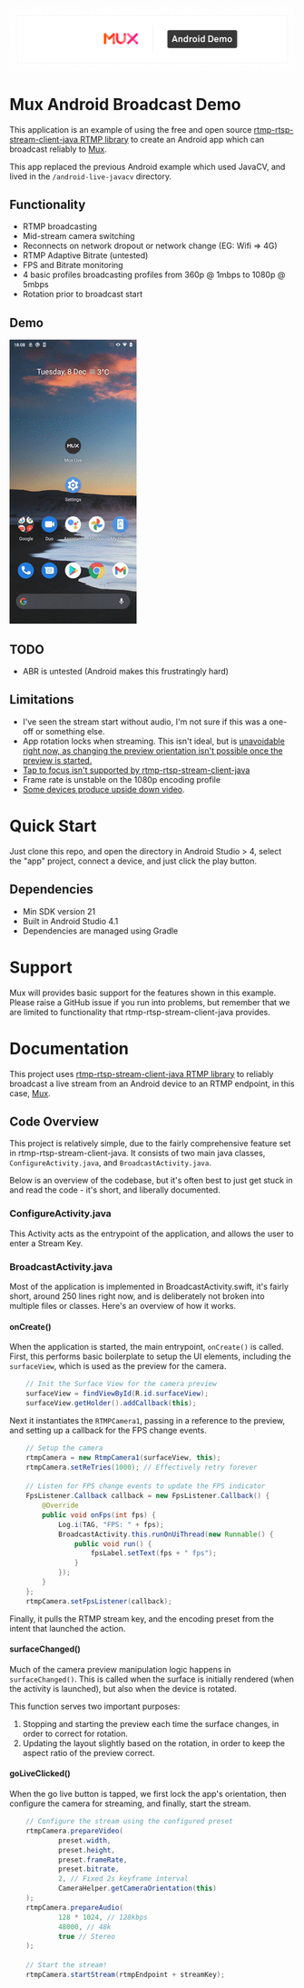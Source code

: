 ![Mux Android Demo Banner](screenshots/banner.png)

# Mux Android Broadcast Demo

This application is an example of using the free and open source [rtmp-rtsp-stream-client-java RTMP library](https://github.com/pedroSG94/rtmp-rtsp-stream-client-java) to create an Android app which can broadcast reliably to [Mux](https://mux.com/).

This app replaced the previous Android example which used JavaCV, and lived in the `/android-live-javacv` directory.

## Functionality

* RTMP broadcasting
* Mid-stream camera switching
* Reconnects on network dropout or network change (EG: Wifi => 4G)
* RTMP Adaptive Bitrate (untested)
* FPS and Bitrate monitoring
* 4 basic profiles broadcasting profiles from 360p @ 1mbps to 1080p @ 5mbps
* Rotation prior to broadcast start

## Demo

![Screen Recording](screenshots/animated.gif)

## TODO 

* ABR is untested (Android makes this frustratingly hard)

## Limitations

* I've seen the stream start without audio, I'm not sure if this was a one-off or something else.
* App rotation locks when streaming. This isn't ideal, but is [unavoidable right now, as changing the preview orientation isn't possible once the preview is started.](https://github.com/pedroSG94/rtmp-rtsp-stream-client-java/issues/730#issuecomment-731025429)
* [Tap to focus isn't supported by rtmp-rtsp-stream-client-java](https://github.com/pedroSG94/rtmp-rtsp-stream-client-java/issues/679)
* Frame rate is unstable on the 1080p encoding profile
* [Some devices produce upside down video](https://github.com/pedroSG94/rtmp-rtsp-stream-client-java/issues/266).

# Quick Start

Just clone this repo, and open the directory in Android Studio > 4, select the "app" project, connect a device, and just click the play button.

## Dependencies

* Min SDK version 21
* Built in Android Studio 4.1
* Dependencies are managed using Gradle

# Support

Mux will provides basic support for the features shown in this example. Please raise a GitHub issue if you run into problems, but remember that we are limited to functionality that rtmp-rtsp-stream-client-java provides.

# Documentation

This project uses [rtmp-rtsp-stream-client-java RTMP library](https://github.com/pedroSG94/rtmp-rtsp-stream-client-java) to reliably broadcast a live stream from an Android device to an RTMP endpoint, in this case, [Mux](https://mux.com/).

## Code Overview

This project is relatively simple, due to the fairly comprehensive feature set in rtmp-rtsp-stream-client-java. It consists of two main java classes, `ConfigureActivity.java`, and `BroadcastActivity.java`.

Below is an overview of the codebase, but it's often best to just get stuck in and read the code - it's short, and liberally documented.

### ConfigureActivity.java

This Activity acts as the entrypoint of the application, and allows the user to enter a Stream Key.

### BroadcastActivity.java

Most of the application is implemented in BroadcastActivity.swift, it's fairly short, around 250 lines right now, and is deliberately not broken into multiple files or classes. Here's an overview of how it works. 

#### onCreate()

When the application is started, the main entrypoint, `onCreate()` is called. First, this performs basic boilerplate to setup the UI elements, including the `surfaceView`, which is used as the preview for the camera. 

```java
    // Init the Surface View for the camera preview
    surfaceView = findViewById(R.id.surfaceView);
    surfaceView.getHolder().addCallback(this);
```

Next it instantiates the `RTMPCamera1`, passing in a reference to the preview, and setting up a callback for the FPS change events. 

```java
    // Setup the camera
    rtmpCamera = new RtmpCamera1(surfaceView, this);
    rtmpCamera.setReTries(1000); // Effectively retry forever

    // Listen for FPS change events to update the FPS indicator
    FpsListener.Callback callback = new FpsListener.Callback() {
        @Override
        public void onFps(int fps) {
            Log.i(TAG, "FPS: " + fps);
            BroadcastActivity.this.runOnUiThread(new Runnable() {
                public void run() {
                    fpsLabel.setText(fps + " fps");
                }
            });
        }
    };
    rtmpCamera.setFpsListener(callback);
```

Finally, it pulls the RTMP stream key, and the encoding preset from the intent that launched the action.

#### surfaceChanged()

Much of the camera preview manipulation logic happens in `surfaceChanged()`. This is called when the surface is initially rendered (when the activity is launched), but also when the device is rotated. 

This function serves two important purposes:

1) Stopping and starting the preview each time the surface changes, in order to correct for rotation.
2) Updating the layout slightly based on the rotation, in order to keep the aspect ratio of the preview correct.

#### goLiveClicked()

When the go live button is tapped, we first lock the app's orientation, then configure the camera for streaming, and finally, start the stream.

```java
    // Configure the stream using the configured preset
    rtmpCamera.prepareVideo(
            preset.width,
            preset.height,
            preset.frameRate,
            preset.bitrate,
            2, // Fixed 2s keyframe interval
            CameraHelper.getCameraOrientation(this)
    );
    rtmpCamera.prepareAudio(
            128 * 1024, // 128kbps
            48000, // 48k
            true // Stereo
    );

    // Start the stream!
    rtmpCamera.startStream(rtmpEndpoint + streamKey);
```
